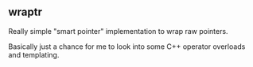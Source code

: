 ## wraptr

Really simple "smart pointer" implementation to wrap raw pointers.

Basically just a chance for me to look into some C++ operator overloads and templating.
